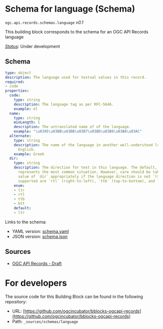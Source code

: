 
# Schema for language (Schema)

`ogc.api.records.schemas.language` *v0.1*

This building block corresponds to the schema for an OGC API Records language

[*Status*](http://www.opengis.net/def/status): Under development

## Schema

```yaml
type: object
description: The language used for textual values in this record.
required:
- code
properties:
  code:
    type: string
    description: The language tag as per RFC-5646.
    example: el
  name:
    type: string
    minLength: 1
    description: The untranslated name of of the language.
    example: "\u0395\u03BB\u03BB\u03B7\u03BD\u03B9\u03BA\u03AC"
  alternate:
    type: string
    description: The name of the language in another well-understood language, usually
      English.
    example: Greek
  dir:
    type: string
    description: The direction for text in this language. The default, `ltr` (left-to-right),
      represents the most common situation. However, care should be taken to set the
      value of `dir` appropriately if the language direction is not `ltr`. Other values
      supported are `rtl` (right-to-left), `ttb` (top-to-bottom), and `btt` (bottom-to-top).
    enum:
    - ltr
    - rtl
    - ttb
    - btt
    default:
    - ltr

```

Links to the schema:

* YAML version: [schema.yaml](https://ogcincubator.github.io/bblocks-ogcapi-records/build/annotated/api/records/schemas/language/schema.json)
* JSON version: [schema.json](https://ogcincubator.github.io/bblocks-ogcapi-records/build/annotated/api/records/schemas/language/schema.yaml)

## Sources

* [OGC API Records - Draft](https://docs.ogc.org/DRAFTS/20-004.html)

# For developers

The source code for this Building Block can be found in the following repository:

* URL: [https://github.com/ogcincubator/bblocks-ogcapi-records](https://github.com/ogcincubator/bblocks-ogcapi-records)
* Path: `_sources/schemas/language`

